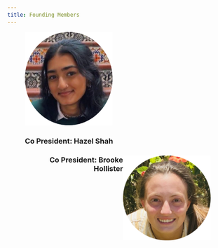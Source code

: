 ```yaml
---
title: Founding Members
---
```

<figure>
  <img src="/assets/circleFoundingMembers/hazel.png" alt="drawing" width="200"/>
  <figcaption><h3 style="text-align:left;">Co President: Hazel Shah</h3></figcaption>
</figure>

<figure>
  <img align= "right" src="/assets/circleFoundingMembers/brooke.png" alt="drawing" width="200"/>
  <figcaption><h3 style="text-align:right;">Co President: Brooke Hollister</h3></figcaption>
</figure>

